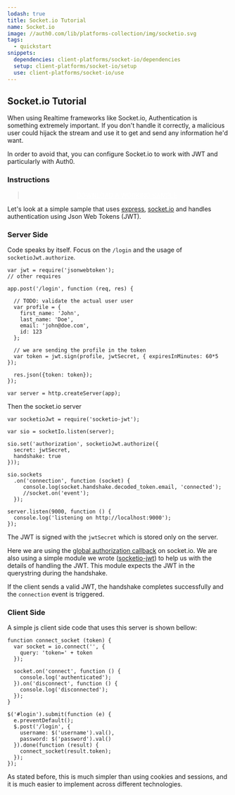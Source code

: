 ```yaml
---
lodash: true
title: Socket.io Tutorial
name: Socket.io
image: //auth0.com/lib/platforms-collection/img/socketio.svg
tags:
  - quickstart
snippets:
  dependencies: client-platforms/socket-io/dependencies
  setup: client-platforms/socket-io/setup
  use: client-platforms/socket-io/use
---
```


## Socket.io Tutorial

When using Realtime frameworks like Socket.io, Authentication is something extremely important. If you don't handle it correctly, a malicious user could hijack the stream and use it to get and send any information he'd want.

In order to avoid that, you can configure Socket.io to work with JWT and particularly with Auth0.

### Instructions

<div class="package" style="text-align: center;">
  <blockquote>
    <a href="https://github.com/auth0/socketio-jwt/tree/master/example" class="btn btn-lg btn-success btn-package" style="text-transform: uppercase; color: white">
      <span style="display: block">Download a working sample</span>
    </a>
  </blockquote>
</div>

Let's look at a simple sample that uses [express](http://expressjs.com/), [socket.io](http://socket.io) and handles authentication using Json Web Tokens (JWT).

### Server Side

Code speaks by itself. Focus on the `/login` and the usage of `socketioJwt.authorize`.

    var jwt = require('jsonwebtoken');
    // other requires

    app.post('/login', function (req, res) {

      // TODO: validate the actual user user
      var profile = {
        first_name: 'John',
        last_name: 'Doe',
        email: 'john@doe.com',
        id: 123
      };

      // we are sending the profile in the token
      var token = jwt.sign(profile, jwtSecret, { expiresInMinutes: 60*5 });

      res.json({token: token});
    });

    var server = http.createServer(app);

Then the socket.io server

    var socketioJwt = require('socketio-jwt');

    var sio = socketIo.listen(server);

    sio.set('authorization', socketioJwt.authorize({
      secret: jwtSecret,
      handshake: true
    }));

    sio.sockets
      .on('connection', function (socket) {
         console.log(socket.handshake.decoded_token.email, 'connected');
         //socket.on('event');
      });

    server.listen(9000, function () {
      console.log('listening on http://localhost:9000');
    });

The JWT is signed with the `jwtSecret` which is stored only on the server.

Here we are using the [global authorization callback](https://github.com/LearnBoost/socket.io/wiki/Authorizing) on socket.io. We are also using a simple module we wrote ([socketio-jwt](https://github.com/auth0/socketio-jwt)) to help us with the details of handling the JWT. This module expects the JWT in the querystring during the handshake.

If the client sends a valid JWT, the handshake completes successfully and the `connection` event is triggered.


### Client Side

A simple js client side code that uses this server is shown bellow:

    function connect_socket (token) {
      var socket = io.connect('', {
        query: 'token=' + token
      });

      socket.on('connect', function () {
        console.log('authenticated');
      }).on('disconnect', function () {
        console.log('disconnected');
      });
    }

    $('#login').submit(function (e) {
      e.preventDefault();
      $.post('/login', {
        username: $('username').val(),
        password: $('password').val()
      }).done(function (result) {
        connect_socket(result.token);
      });
    });

As stated before, this is much simpler than using cookies and sessions, and it is much easier to implement across different technologies.
